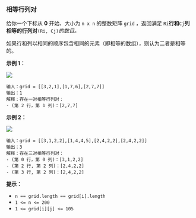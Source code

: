 ### 相等行列对 ###
给你一个下标从 **0** 开始、大小为 `n x n` 的整数矩阵 `grid` ，返回满足 `Ri`__行和__`Cj`__列相等的行列对__`(Ri, Cj)`__的数目_。_

如果行和列以相同的顺序包含相同的元素（即相等的数组），则认为二者是相等的。



**示例 1：**

![](https://assets.leetcode.com/uploads/2022/06/01/ex1.jpg)

```
输入：grid = [[3,2,1],[1,7,6],[2,7,7]]
输出：1
解释：存在一对相等行列对：
- (第 2 行，第 1 列)：[2,7,7]
```

**示例 2：**

![](https://assets.leetcode.com/uploads/2022/06/01/ex2.jpg)

```
输入：grid = [[3,1,2,2],[1,4,4,5],[2,4,2,2],[2,4,2,2]]
输出：3
解释：存在三对相等行列对：
- (第 0 行，第 0 列)：[3,1,2,2]
- (第 2 行, 第 2 列)：[2,4,2,2]
- (第 3 行, 第 2 列)：[2,4,2,2]
```



**提示：**

* `n == grid.length == grid[i].length`
* `1 <= n <= 200`
* `1 <= grid[i][j] <= 105`

